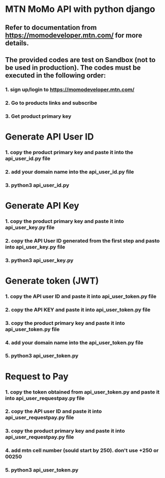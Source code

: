 # MTN MoMo API with python django
## Refer to documentation from https://momodeveloper.mtn.com/ for more details.


## The provided codes are test on Sandbox (not to be used in production). The codes must be executed in the following order:


### 1. sign up/login to https://momodeveloper.mtn.com/ <br/>
### 2. Go to products links and subscribe <br/>
### 3. Get product primary key <br/>

# Generate API User ID
### 1. copy the product primary key and paste it into the api_user_id.py file <br/>
### 2. add your domain name into the api_user_id.py file <br/>
### 3. python3 api_user_id.py 

# Generate API Key
### 1. copy the product primary key and paste it into api_user_key.py file <br/>
### 2. copy the API User ID generated from the first step and pasto into api_user_key.py file <br/>
### 3. python3 api_user_key.py

# Generate token (JWT)
### 1. copy the API user ID  and paste it into api_user_token.py file <br/>
### 2. copy the API KEY  and paste it into api_user_token.py file <br/>
### 3. copy the product primary key and paste it into api_user_token.py file <br/>
### 4. add your domain name into the api_user_token.py file <br/>
### 5. python3 api_user_token.py

# Request to Pay
### 1. copy the token obtained from api_user_token.py and paste it into api_user_requestpay.py file <br/>
### 2. copy the API user ID  and paste it into api_user_requestpay.py file <br/>
### 3. copy the product primary key and paste it into api_user_requestpay.py file <br/>
### 4. add mtn cell number (sould start by 250). don't use +250 or 00250 <br/>
### 5. python3 api_user_token.py






#